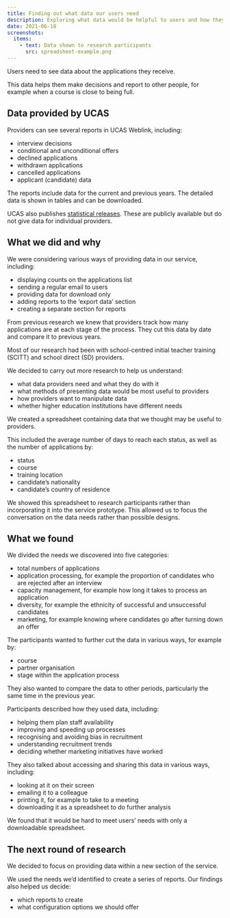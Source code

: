 ```yaml
---
title: Finding out what data our users need
description: Exploring what data would be helpful to users and how they would use it
date: 2021-06-18
screenshots:
  items:
    - text: Data shown to research participants
      src: spreadsheet-example.png
---
```


Users need to see data about the applications they receive.

This data helps them make decisions and report to other people, for example when a course is close to being full.

## Data provided by UCAS

Providers can see several reports in UCAS Weblink, including:

- interview decisions
- conditional and unconditional offers
- declined applications
- withdrawn applications
- cancelled applications
- applicant (candidate) data

The reports include data for the current and previous years. The detailed data is shown in tables and can be downloaded.

UCAS also publishes [statistical releases](https://www.ucas.com/data-and-analysis/ucas-teacher-training-statistical-releases). These are publicly available but do not give data for individual providers.

## What we did and why

We were considering various ways of providing data in our service, including:

- displaying counts on the applications list
- sending a regular email to users
- providing data for download only
- adding reports to the ‘export data’ section
- creating a separate section for reports

From previous research we knew that providers track how many applications are at each stage of the process. They cut this data by date and compare it to previous years.

Most of our research had been with school-centred initial teacher training (SCITT) and school direct (SD) providers.

We decided to carry out more research to help us understand:

- what data providers need and what they do with it
- what methods of presenting data would be most useful to providers
- how providers want to manipulate data
- whether higher education institutions have different needs

We created a spreadsheet containing data that we thought may be useful to providers.

This included the average number of days to reach each status, as well as the number of applications by:

- status
- course
- training location
- candidate’s nationality
- candidate’s country of residence

We showed this spreadsheet to research participants rather than incorporating it into the service prototype. This allowed us to focus the conversation on the data needs rather than possible designs.

## What we found

We divided the needs we discovered into five categories:

- total numbers of applications
- application processing, for example the proportion of candidates who are rejected after an interview
- capacity management, for example how long it takes to process an application
- diversity, for example the ethnicity of successful and unsuccessful candidates
- marketing, for example knowing where candidates go after turning down an offer

The participants wanted to further cut the data in various ways, for example by:

- course
- partner organisation
- stage within the application process

They also wanted to compare the data to other periods, particularly the same time in the previous year.

Participants described how they used data, including:

- helping them plan staff availability
- improving and speeding up processes
- recognising and avoiding bias in recruitment
- understanding recruitment trends
- deciding whether marketing initiatives have worked

They also talked about accessing and sharing this data in various ways, including:

- looking at it on their screen
- emailing it to a colleague
- printing it, for example to take to a meeting
- downloading it as a spreadsheet to do further analysis

We found that it would be hard to meet users’ needs with only a downloadable spreadsheet.

## The next round of research

We decided to focus on providing data within a new section of the service.

We used the needs we’d identified to create a series of reports. Our findings also helped us decide:

- which reports to create
- what configuration options we should offer
